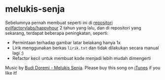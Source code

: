 # melukis-senja

Sebelumnya pernah membuat seperti ini di [repositori evilfactorylabs/happyhour](https://github.com/evilfactorylabsarchive/happyhour/) 2 tahun yang lalu, dan di repositori yang sekarang,
terdapat beberapa peningkatan, seperti:

- Permintaan terhadap gambar latar belakang hanya 1x
- Lirik menggunakan berkas `lirik.txt` dan tidak dilakukan secara manual lagi :)
- Refactor kecil untuk membuat kode menjadi lebih mudah dimengerti

Music by [Budi Doremi - Melukis Senja](https://www.youtube.com/watch?v=qZIQAk-BUEc). Please buy this song on [iTunes](https://music.apple.com/id/album/melukis-senja-single/1520143992) if you like it!
